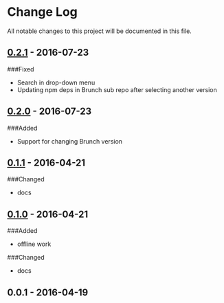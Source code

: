# Change Log
All notable changes to this project will be documented in this file.
## [0.2.1] - 2016-07-23
###Fixed
- Search in drop-down menu
- Updating npm deps in Brunch sub repo after selecting another version

## [0.2.0] - 2016-07-23
###Added
- Support for changing Brunch version

## [0.1.1] - 2016-04-21
###Changed
- docs

## [0.1.0] - 2016-04-21
###Added
- offline work

###Changed
- docs

## 0.0.1 - 2016-04-19

[0.1.0]: https://github.com/denar90/atom-marionettejs-cli/compare/v0.0.1...v0.1.0
[0.1.1]: https://github.com/denar90/atom-marionettejs-cli/compare/v0.1.0...v0.1.1
[0.2.0]: https://github.com/denar90/atom-marionettejs-cli/compare/v0.1.1...v0.2.0
[0.2.1]: https://github.com/denar90/atom-marionettejs-cli/compare/v0.2.0...v0.2.1
